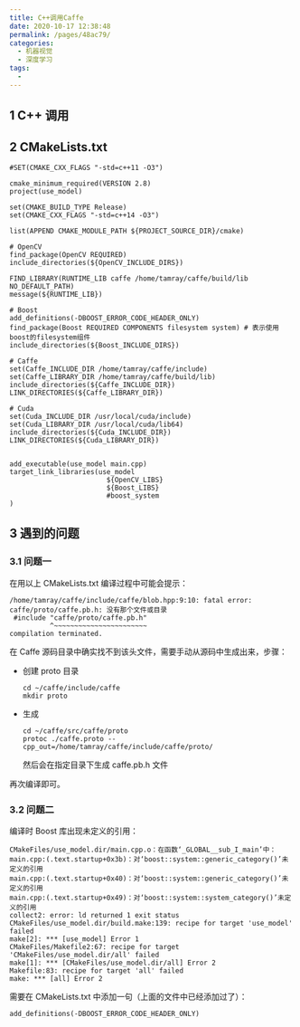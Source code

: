 ```yaml
---
title: C++调用Caffe
date: 2020-10-17 12:38:48
permalink: /pages/48ac79/
categories: 
  - 机器视觉
  - 深度学习
tags: 
  - 
---
```

<script>
(function(){
    var bp = document.createElement('script');
    var curProtocol = window.location.protocol.split(':')[0];
    if (curProtocol === 'https'){
   bp.src = 'https://zz.bdstatic.com/linksubmit/push.js';
  }
  else{
  bp.src = 'http://push.zhanzhang.baidu.com/push.js';
  }
    var s = document.getElementsByTagName("script")[0];
    s.parentNode.insertBefore(bp, s);
})();
</script>


## 1 C++ 调用

## 2 CMakeLists.txt

```shell
#SET(CMAKE_CXX_FLAGS "-std=c++11 -O3")

cmake_minimum_required(VERSION 2.8)
project(use_model)

set(CMAKE_BUILD_TYPE Release)
set(CMAKE_CXX_FLAGS "-std=c++14 -O3")

list(APPEND CMAKE_MODULE_PATH ${PROJECT_SOURCE_DIR}/cmake)

# OpenCV
find_package(OpenCV REQUIRED)
include_directories(${OpenCV_INCLUDE_DIRS})

FIND_LIBRARY(RUNTIME_LIB caffe /home/tamray/caffe/build/lib NO_DEFAULT_PATH)
message(${RUNTIME_LIB})

# Boost
add_definitions(-DBOOST_ERROR_CODE_HEADER_ONLY)
find_package(Boost REQUIRED COMPONENTS filesystem system) # 表示使用boost的filesystem组件
include_directories(${Boost_INCLUDE_DIRS})

# Caffe
set(Caffe_INCLUDE_DIR /home/tamray/caffe/include)
set(Caffe_LIBRARY_DIR /home/tamray/caffe/build/lib) 
include_directories(${Caffe_INCLUDE_DIR})
LINK_DIRECTORIES(${Caffe_LIBRARY_DIR})

# Cuda
set(Cuda_INCLUDE_DIR /usr/local/cuda/include)
set(Cuda_LIBRARY_DIR /usr/local/cuda/lib64) 
include_directories(${Cuda_INCLUDE_DIR})
LINK_DIRECTORIES(${Cuda_LIBRARY_DIR})


add_executable(use_model main.cpp)
target_link_libraries(use_model 
                        ${OpenCV_LIBS} 
                        ${Boost_LIBS} 
                        #boost_system
)
```

## 3 遇到的问题

### 3.1 问题一

在用以上 CMakeLists.txt 编译过程中可能会提示：

```shell
/home/tamray/caffe/include/caffe/blob.hpp:9:10: fatal error: caffe/proto/caffe.pb.h: 没有那个文件或目录
 #include "caffe/proto/caffe.pb.h"
          ^~~~~~~~~~~~~~~~~~~~~~~~
compilation terminated.
```

在 Caffe 源码目录中确实找不到该头文件，需要手动从源码中生成出来，步骤：

- 创建 proto 目录
  ```shell
  cd ~/caffe/include/caffe
  mkdir proto
  ```

- 生成
  ```shell
  cd ~/caffe/src/caffe/proto
  protoc ./caffe.proto --cpp_out=/home/tamray/caffe/include/caffe/proto/
  ```
  然后会在指定目录下生成 caffe.pb.h 文件

再次编译即可。

### 3.2 问题二

编译时 Boost 库出现未定义的引用：

```shell
CMakeFiles/use_model.dir/main.cpp.o：在函数‘_GLOBAL__sub_I_main’中：
main.cpp:(.text.startup+0x3b)：对‘boost::system::generic_category()’未定义的引用
main.cpp:(.text.startup+0x40)：对‘boost::system::generic_category()’未定义的引用
main.cpp:(.text.startup+0x49)：对‘boost::system::system_category()’未定义的引用
collect2: error: ld returned 1 exit status
CMakeFiles/use_model.dir/build.make:139: recipe for target 'use_model' failed
make[2]: *** [use_model] Error 1
CMakeFiles/Makefile2:67: recipe for target 'CMakeFiles/use_model.dir/all' failed
make[1]: *** [CMakeFiles/use_model.dir/all] Error 2
Makefile:83: recipe for target 'all' failed
make: *** [all] Error 2
```

需要在 CMakeLists.txt 中添加一句（上面的文件中已经添加过了）：

```shell
add_definitions(-DBOOST_ERROR_CODE_HEADER_ONLY)
```


